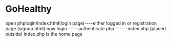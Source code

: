 # GoHealthy
open phplogin/index.html(login page)----either logged in or registration page (signup.html)
now login -----authenticate.php ------index.php (placed outside)
index.php is the home page
